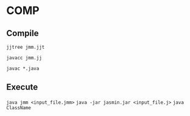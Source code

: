 # COMP

## Compile

``` jjtree jmm.jjt ```

``` javacc jmm.jj ```

``` javac *.java ```

## Execute

``` java jmm <input_file.jmm> ```
``` java -jar jasmin.jar <input_file.j> ```
``` java ClassName ```